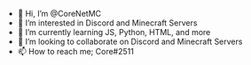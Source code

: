 - 👋 Hi, I’m @CoreNetMC
- 👀 I’m interested in Discord and Minecraft Servers
- 🌱 I’m currently learning JS, Python, HTML, and more
- 💞️ I’m looking to collaborate on Discord and Minecraft Servers
- 📫 How to reach me; Core#2511

<!---
CoreNetMC/CoreNetMC is a ✨ special ✨ repository because its `README.md` (this file) appears on your GitHub profile.
You can click the Preview link to take a look at your changes.
--->

